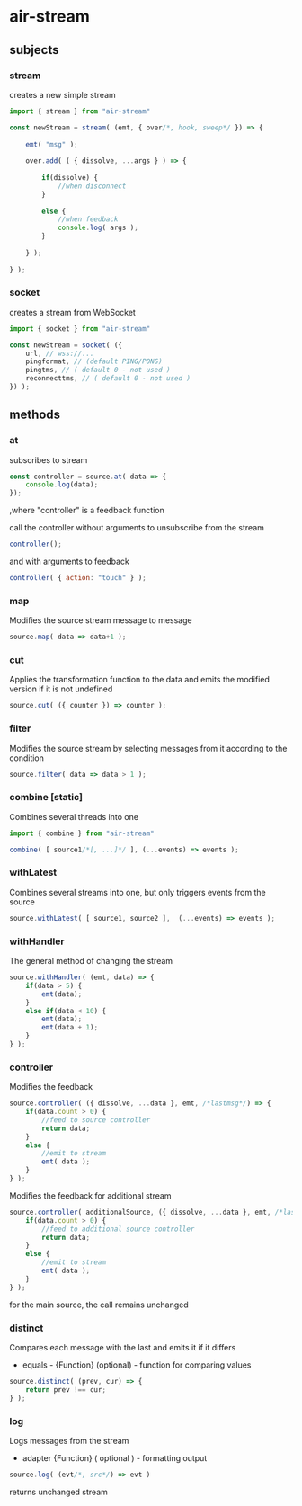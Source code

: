 # air-stream

## subjects

### stream 

creates a new simple stream

```js
import { stream } from "air-stream"

const newStream = stream( (emt, { over/*, hook, sweep*/ }) => {
  
    emt( "msg" );
    
    over.add( ( { dissolve, ...args } ) => {
      
        if(dissolve) {
            //when disconnect
        }
        
        else {
            //when feedback
            console.log( args );
        }
        
    } );
    
} );
```

### socket 

creates a stream from WebSocket 

```js
import { socket } from "air-stream"

const newStream = socket( ({ 
    url, // wss://...
    pingformat, // (default PING/PONG)
    pingtms, // ( default 0 - not used )
    reconnecttms, // ( default 0 - not used )
}) );

```

## methods

### at

subscribes to stream

```js
const controller = source.at( data => {
    console.log(data);
});
```

,where "controller" is a feedback function

call the controller without arguments to unsubscribe from the stream

```js
controller();
```

and with arguments to feedback 

```js
controller( { action: "touch" } );
```

### map

Modifies the source stream message to message


```js
source.map( data => data+1 );
```

### cut

Applies the transformation function to the data and emits the modified version if it is not undefined

```js
source.cut( ({ counter }) => counter );
```

### filter

Modifies the source stream by selecting messages from it according to the condition


```js
source.filter( data => data > 1 );
```

### combine \[static\]

Combines several threads into one


```js
import { combine } from "air-stream"

combine( [ source1/*[, ...]*/ ], (...events) => events );
```

### withLatest

Combines several streams into one, but only triggers events from the source


```js
source.withLatest( [ source1, source2 ],  (...events) => events );
```

### withHandler

The general method of changing the stream


```js
source.withHandler( (emt, data) => {
    if(data > 5) {
        emt(data);
    }
    else if(data < 10) {
        emt(data);
        emt(data + 1);
    }
} );
```

### controller

Modifies the feedback 

```js
source.controller( ({ dissolve, ...data }, emt, /*lastmsg*/) => {
    if(data.count > 0) {
        //feed to source controller
        return data;
    }
    else {
        //emit to stream
        emt( data );
    }
} );
```

Modifies the feedback for additional stream
```js
source.controller( additionalSource, ({ dissolve, ...data }, emt, /*lastmsg*/) => {
    if(data.count > 0) {
        //feed to additional source controller
        return data;
    }
    else {
        //emit to stream
        emt( data );
    }
} );
```

for the main source, the call remains unchanged

### distinct
Compares each message with the last and emits it if it differs

- equals - {Function} (optional) - function for comparing values

```js
source.distinct( (prev, cur) => {
    return prev !== cur;
} );
```

### log

Logs messages from the stream
- adapter {Function} ( optional ) - formatting output

```js
source.log( (evt/*, src*/) => evt )
```

returns unchanged stream